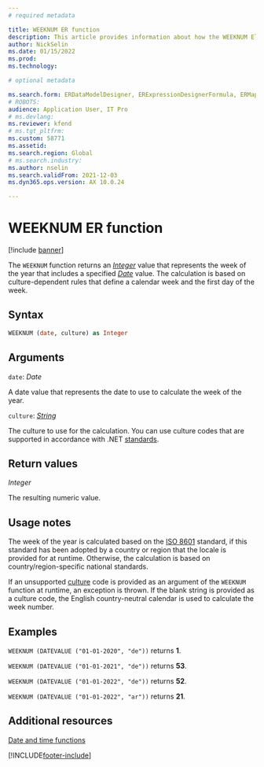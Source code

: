```yaml
---
# required metadata

title: WEEKNUM ER function
description: This article provides information about how the WEEKNUM Electronic reporting (ER) function is used.
author: NickSelin
ms.date: 01/15/2022
ms.prod: 
ms.technology: 

# optional metadata

ms.search.form: ERDataModelDesigner, ERExpressionDesignerFormula, ERMappedFormatDesigner, ERModelMappingDesigner
# ROBOTS: 
audience: Application User, IT Pro
# ms.devlang: 
ms.reviewer: kfend
# ms.tgt_pltfrm: 
ms.custom: 58771
ms.assetid: 
ms.search.region: Global
# ms.search.industry: 
ms.author: nselin
ms.search.validFrom: 2021-12-03
ms.dyn365.ops.version: AX 10.0.24

---
```


# WEEKNUM ER function

[!include [banner](../includes/banner.md)]

The `WEEKNUM` function returns an *[Integer](er-formula-supported-data-types-primitive.md#integer)* value that represents the week of the year that includes a specified *[Date](er-formula-supported-data-types-primitive.md#date)* value. The calculation is based on culture-dependent rules that define a calendar week and the first day of the week.

## Syntax

```vb
WEEKNUM (date, culture) as Integer
```

## <a name="arguments">Arguments</a>

`date`: *Date*

A date value that represents the date to use to calculate the week of the year.

`culture`: *[String](er-formula-supported-data-types-primitive.md#string)*

The culture to use for the calculation. You can use culture codes that are supported in accordance with .NET [standards](/dotnet/api/system.globalization.cultureinfo.getcultures?view=net-5.0).

## Return values

*Integer*

The resulting numeric value.

## Usage notes

The week of the year is calculated based on the [ISO 8601](https://www.iso.org/iso-8601-date-and-time-format.html) standard, if this standard has been adopted by a country or region that the locale is provided for at runtime. Otherwise, the calculation is based on country/region-specific national standards.

If an unsupported [culture](#arguments) code is provided as an argument of the `WEEKNUM` function at runtime, an exception is thrown. If the blank string is provided as a culture code, the English country-neutral calendar is used to calculate the week number.

## Examples

`WEEKNUM (DATEVALUE ("01-01-2020", "de"))` returns **1**.

`WEEKNUM (DATEVALUE ("01-01-2021", "de"))` returns **53**.

`WEEKNUM (DATEVALUE ("01-01-2022", "de"))` returns **52**.

`WEEKNUM (DATEVALUE ("01-01-2022", "ar"))` returns **21**.

## Additional resources

[Date and time functions](er-functions-category-datetime.md)

[!INCLUDE[footer-include](../../../includes/footer-banner.md)]
